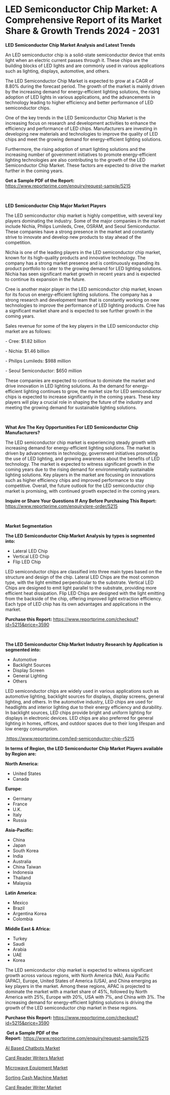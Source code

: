 <p><h1>LED Semiconductor Chip Market: A Comprehensive Report of its Market Share & Growth Trends 2024 - 2031</h1></p><p><strong>LED Semiconductor Chip Market Analysis and Latest Trends</strong></p>
<p><p>An LED semiconductor chip is a solid-state semiconductor device that emits light when an electric current passes through it. These chips are the building blocks of LED lights and are commonly used in various applications such as lighting, displays, automotive, and others.</p><p>The LED Semiconductor Chip Market is expected to grow at a CAGR of 8.80% during the forecast period. The growth of the market is mainly driven by the increasing demand for energy-efficient lighting solutions, the rising adoption of LED lights in various applications, and the advancements in technology leading to higher efficiency and better performance of LED semiconductor chips.</p><p>One of the key trends in the LED Semiconductor Chip Market is the increasing focus on research and development activities to enhance the efficiency and performance of LED chips. Manufacturers are investing in developing new materials and technologies to improve the quality of LED chips and meet the growing demand for energy-efficient lighting solutions.</p><p>Furthermore, the rising adoption of smart lighting solutions and the increasing number of government initiatives to promote energy-efficient lighting technologies are also contributing to the growth of the LED Semiconductor Chip Market. These factors are expected to drive the market further in the coming years.</p></p>
<p><strong>Get a Sample PDF of the Report:&nbsp;</strong> <a href="https://www.reportprime.com/enquiry/request-sample/5215">https://www.reportprime.com/enquiry/request-sample/5215</a></p>
<p>&nbsp;</p>
<p><strong>LED Semiconductor Chip Major Market Players</strong></p>
<p><p>The LED semiconductor chip market is highly competitive, with several key players dominating the industry. Some of the major companies in the market include Nichia, Philips Lumileds, Cree, OSRAM, and Seoul Semiconductor. These companies have a strong presence in the market and constantly strive to innovate and develop new products to stay ahead of the competition.</p><p>Nichia is one of the leading players in the LED semiconductor chip market, known for its high-quality products and innovative technology. The company has a strong market presence and is continuously expanding its product portfolio to cater to the growing demand for LED lighting solutions. Nichia has seen significant market growth in recent years and is expected to continue its expansion in the future.</p><p>Cree is another major player in the LED semiconductor chip market, known for its focus on energy-efficient lighting solutions. The company has a strong research and development team that is constantly working on new technologies to improve the performance of LED lighting products. Cree has a significant market share and is expected to see further growth in the coming years.</p><p>Sales revenue for some of the key players in the LED semiconductor chip market are as follows:</p><p>- Cree: $1.82 billion</p><p>- Nichia: $1.46 billion</p><p>- Philips Lumileds: $988 million</p><p>- Seoul Semiconductor: $650 million</p><p>These companies are expected to continue to dominate the market and drive innovation in LED lighting solutions. As the demand for energy-efficient lighting continues to grow, the market size for LED semiconductor chips is expected to increase significantly in the coming years. These key players will play a crucial role in shaping the future of the industry and meeting the growing demand for sustainable lighting solutions.</p></p>
<p>&nbsp;</p>
<p><strong>What Are The Key Opportunities For LED Semiconductor Chip Manufacturers?</strong></p>
<p><p>The LED semiconductor chip market is experiencing steady growth with increasing demand for energy-efficient lighting solutions. The market is driven by advancements in technology, government initiatives promoting the use of LED lighting, and growing awareness about the benefits of LED technology. The market is expected to witness significant growth in the coming years due to the rising demand for environmentally sustainable lighting solutions. Key players in the market are focusing on innovations such as higher efficiency chips and improved performance to stay competitive. Overall, the future outlook for the LED semiconductor chip market is promising, with continued growth expected in the coming years.</p></p>
<p><strong>Inquire or Share Your Questions If Any Before Purchasing This Report:</strong> <a href="https://www.reportprime.com/enquiry/pre-order/5215">https://www.reportprime.com/enquiry/pre-order/5215</a></p>
<p>&nbsp;</p>
<p><strong>Market Segmentation</strong></p>
<p><strong>The LED Semiconductor Chip Market Analysis by types is segmented into:</strong></p>
<p><ul><li>Lateral LED Chip</li><li>Vertical LED Chip</li><li>Flip LED Chip</li></ul></p>
<p><p>LED semiconductor chips are classified into three main types based on the structure and design of the chip. Lateral LED Chips are the most common type, with the light emitted perpendicular to the substrate. Vertical LED Chips are designed to emit light parallel to the substrate, providing more efficient heat dissipation. Flip LED Chips are designed with the light emitting from the backside of the chip, offering improved light extraction efficiency. Each type of LED chip has its own advantages and applications in the market.</p></p>
<p><strong>Purchase this Report:&nbsp;</strong><a href="https://www.reportprime.com/checkout?id=5215&price=3590">https://www.reportprime.com/checkout?id=5215&price=3590</a></p>
<p>&nbsp;</p>
<p><strong>The LED Semiconductor Chip Market Industry Research by Application is segmented into:</strong></p>
<p><ul><li>Automotive</li><li>Backlight Sources</li><li>Display Screen</li><li>General Lighting</li><li>Others</li></ul></p>
<p><p>LED semiconductor chips are widely used in various applications such as automotive lighting, backlight sources for displays, display screens, general lighting, and others. In the automotive industry, LED chips are used for headlights and interior lighting due to their energy efficiency and durability. In backlight sources, LED chips provide bright and uniform lighting for displays in electronic devices. LED chips are also preferred for general lighting in homes, offices, and outdoor spaces due to their long lifespan and low energy consumption.</p></p>
<p><a href="https://www.reportprime.com/led-semiconductor-chip-r5215">&nbsp;https://www.reportprime.com/led-semiconductor-chip-r5215</a></p>
<p><strong>In terms of Region, the LED Semiconductor Chip Market Players available by Region are:</strong></p>
<p>
    <p> <strong> North America: </strong>
        <ul>
            <li>United States</li>
            <li>Canada</li>
        </ul>
        </p> 
    <p> <strong> Europe: </strong>
        <ul>
            <li>Germany</li>
            <li>France</li>
            <li>U.K.</li>
            <li>Italy</li>
            <li>Russia</li>
        </ul>
        </p> 
    <p> <strong> Asia-Pacific: </strong>
        <ul>
            <li>China</li>
            <li>Japan</li>
            <li>South Korea</li>
            <li>India</li>
            <li>Australia</li>
            <li>China Taiwan</li>
            <li>Indonesia</li>
            <li>Thailand</li>
            <li>Malaysia</li>
        </ul>
        </p> 
    <p> <strong> Latin America: </strong>
        <ul>
            <li>Mexico</li>
            <li>Brazil</li>
            <li>Argentina Korea</li>
            <li>Colombia</li>
        </ul>
        </p> 
    <p> <strong> Middle East & Africa: </strong>
        <ul>
            <li>Turkey</li>
            <li>Saudi</li>
            <li>Arabia</li>
            <li>UAE</li>
            <li>Korea</li>
        </ul>
    </p>
    </p>
<p><p>The LED semiconductor chip market is expected to witness significant growth across various regions, with North America (NA), Asia Pacific (APAC), Europe, United States of America (USA), and China emerging as key players in the market. Among these regions, APAC is projected to dominate the market with a market share of 45%, followed by North America with 25%, Europe with 20%, USA with 7%, and China with 3%. The increasing demand for energy-efficient lighting solutions is driving the growth of the LED semiconductor chip market in these regions.</p></p>
<p><strong>Purchase this Report: </strong><a href="https://www.reportprime.com/checkout?id=5215&price=3590">https://www.reportprime.com/checkout?id=5215&price=3590</a></p>
<p>&nbsp;<strong>Get a Sample PDF of the Report:&nbsp;&nbsp;</strong><a href="https://www.reportprime.com/enquiry/request-sample/5215">https://www.reportprime.com/enquiry/request-sample/5215</a></p>
<p><strong></strong></p>
<p><p><a href="https://github.com/Raeloodard576457/Market-Research-Report-List-1/blob/main/ai-based-chatbots-market.md">AI Based Chatbots Market</a></p><p><a href="https://github.com/qqkvdkuc33/Market-Research-Report-List-1/blob/main/card-reader-writers-market.md">Card Reader Writers Market</a></p><p><a href="https://github.com/LiamKanenood/Market-Research-Report-List-1/blob/main/microwave-equipment-market.md">Microwave Equipment Market</a></p><p><a href="https://github.com/markmellon1/Market-Research-Report-List-1/blob/main/sorting-cash-machine-market.md">Sorting Cash Machine Market</a></p><p><a href="https://github.com/eugeneKim6262/Market-Research-Report-List-1/blob/main/card-reader-writer-market.md">Card Reader Writer Market</a></p></p>